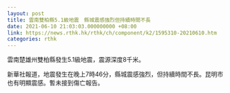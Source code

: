 ```yaml
---
layout: post
title: 雲南雙柏縣5.1級地震　縣城震感強烈但持續時間不長
date: 2021-06-10 21:03:03.000000000 +08:00
link: https://news.rthk.hk/rthk/ch/component/k2/1595310-20210610.htm
categories: rthk
---
```


雲南楚雄州雙柏縣發生5.1級地震，震源深度8千米。

新華社報道，地震發生在晚上7時46分，縣城震感強烈，但持續時間不長。昆明市也有明顯震感。暫未接到傷亡報告。
